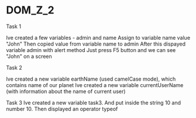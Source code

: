 # DOM_Z_2

Task 1

Ive created a few variables - admin and name
Assign to variable name value "John"
Then copied value from variable name to admin
After this dispayed variable admin with alert method
Just press F5 button and we can see "John" on a screen

Task 2

Ive created a new variable earthName (used camelCase mode), which contains name of our planet
Ive created a new variable currentUserName (with information about the name of current user)

Task 3
Ive created a new variable task3. And put inside the string 10 and number 10. Then displayed an operator typeof 

